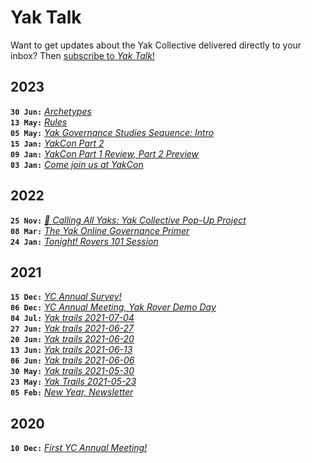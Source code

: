 # Yak Talk
Want to get updates about the Yak Collective delivered directly to your inbox? Then [subscribe to *Yak Talk*!](https://yakcollective.substack.com/)

<!-- ----------------------------------------------------- -->
<!-- DO NOT REMOVE THIS LINE! DO NOT EDIT BELOW THIS LINE! -->
<!-- ----------------------------------------------------- -->

## 2023
**`30 Jun:`** *[Archetypes](https://yakcollective.substack.com/p/archetypes)*  
**`13 May:`** *[Rules](https://yakcollective.substack.com/p/rules)*  
**`05 May:`** *[Yak Governance Studies Sequence: Intro](https://yakcollective.substack.com/p/yak-governance-studies-sequence-intro)*  
**`15 Jan:`** *[YakCon Part 2](https://yakcollective.substack.com/p/yakcon-part-2)*  
**`09 Jan:`** *[YakCon Part 1 Review, Part 2 Preview](https://yakcollective.substack.com/p/yakcon-part-1-review-part-2-preview)*  
**`03 Jan:`** *[Come join us at YakCon](https://yakcollective.substack.com/p/come-join-us-at-yakcon)*  

## 2022
**`25 Nov:`** *[🚨 Calling All Yaks: Yak Collective Pop-Up Project](https://yakcollective.substack.com/p/calling-all-yaks-yak-collective-pop)*  
**`08 Mar:`** *[The Yak Online Governance Primer](https://yakcollective.substack.com/p/the-yak-online-governance-primer)*  
**`24 Jan:`** *[Tonight! Rovers 101 Session](https://yakcollective.substack.com/p/tonight-rovers-101-session)*  

## 2021
**`15 Dec:`** *[YC Annual Survey!](https://yakcollective.substack.com/p/yc-annual-survey)*  
**`06 Dec:`** *[YC Annual Meeting, Yak Rover Demo Day](https://yakcollective.substack.com/p/yc-annual-meeting-yak-rover-demo)*  
**`04 Jul:`** *[Yak trails 2021-07-04](https://yakcollective.substack.com/p/yak-trails-2021-07-04)*  
**`27 Jun:`** *[Yak trails 2021-06-27](https://yakcollective.substack.com/p/yak-trails-2021-06-27)*  
**`20 Jun:`** *[Yak trails 2021-06-20](https://yakcollective.substack.com/p/yak-trails-2021-06-20)*  
**`13 Jun:`** *[Yak trails 2021-06-13](https://yakcollective.substack.com/p/2021-06-13)*  
**`06 Jun:`** *[Yak trails 2021-06-06](https://yakcollective.substack.com/p/yak-trails-2021-06-06)*  
**`30 May:`** *[Yak trails 2021-05-30](https://yakcollective.substack.com/p/yt2021-05-30)*  
**`23 May:`** *[Yak Trails 2021-05-23](https://yakcollective.substack.com/p/yak-trails-2021-05-23-df9)*  
**`05 Feb:`** *[New Year, Newsletter](https://yakcollective.substack.com/p/new-year-newsletter)*  

## 2020
**`10 Dec:`** *[First YC Annual Meeting!](https://yakcollective.substack.com/p/first-yc-annual-meeting)*  
